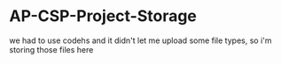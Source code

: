 # AP-CSP-Project-Storage
we had to use codehs and it didn't let me upload some file types, so i'm storing those files here
